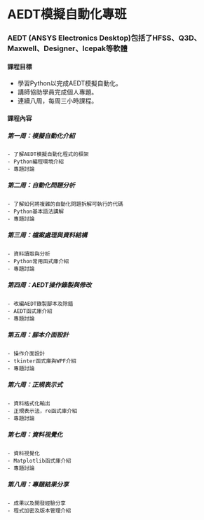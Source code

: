# AEDT模擬自動化專班
### AEDT (ANSYS Electronics Desktop)包括了HFSS、Q3D、Maxwell、Designer、Icepak等軟體

#### 課程目標
- 學習Python以完成AEDT模擬自動化。
- 講師協助學員完成個人專題。
- 連續八周，每周三小時課程。

#### 課程內容
##### 第一周：模擬自動化介紹
    - 了解AEDT模擬自動化程式的框架
    - Python編程環境介紹
    - 專題討論    
##### 第二周：自動化問題分析
    - 了解如何將複雜的自動化問題拆解可執行的代碼
    - Python基本語法講解
    - 專題討論    
##### 第三周：檔案處理與資料結構
    - 資料讀取與分析
    - Python常用函式庫介紹
    - 專題討論
##### 第四周：AEDT操作錄製與修改
    - 改編AEDT錄製腳本及除錯
    - AEDT函式庫介紹
    - 專題討論        

##### 第五周：腳本介面設計
    - 操作介面設計
    - tkinter函式庫與WPF介紹
    - 專題討論

##### 第六周：正規表示式
    - 資料格式化輸出
    - 正規表示法，re函式庫介紹
    - 專題討論
    
##### 第七周：資料視覺化
    - 資料視覺化
    - Matplotlib函式庫介紹
    - 專題討論

##### 第八周：專題結果分享
    - 成果以及開發經驗分享
    - 程式加密及版本管理介紹
